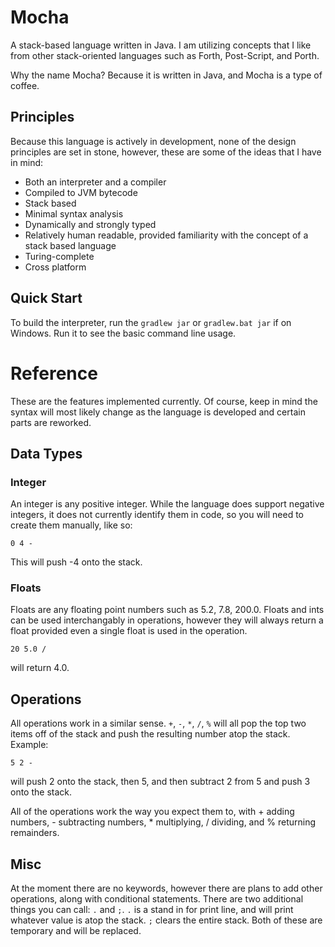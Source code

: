 # Mocha
A stack-based language written in Java. I am utilizing concepts that I like from other stack-oriented languages such as Forth, Post-Script, and Porth.

Why the name Mocha? Because it is written in Java, and Mocha is a type of coffee.

## Principles
Because this language is actively in development, none of the design principles are set in stone, however, these are some of the ideas that I have in mind:
* Both an interpreter and a compiler
* Compiled to JVM bytecode
* Stack based
* Minimal syntax analysis
* Dynamically and strongly typed
* Relatively human readable, provided familiarity with the concept of a stack based language
* Turing-complete
* Cross platform

## Quick Start
To build the interpreter, run the `gradlew jar` or `gradlew.bat jar` if on Windows.
Run it to see the basic command line usage.

# Reference
These are the features implemented currently. Of course, keep in mind the syntax will most likely change as the language is developed and certain parts are reworked.

## Data Types
### Integer
An integer is any positive integer. While the language does support negative integers, it does not currently identify them in code, so you will need to create them manually, like so:
```
0 4 -
```
This will push -4 onto the stack.

### Floats
Floats are any floating point numbers such as 5.2, 7.8, 200.0. Floats and ints can be used interchangably in operations, however they will always return a float provided even a single float is used in the operation.
```
20 5.0 /
```
will return 4.0.

## Operations
All operations work in a similar sense. `+`, `-`, `*`, `/`, `%` will all pop the top two items off of the stack and push the resulting number atop the stack.
Example:
```
5 2 -
```
will push 2 onto the stack, then 5, and then subtract 2 from 5 and push 3 onto the stack. 

All of the operations work the way you expect them to, with + adding numbers, - subtracting numbers, * multiplying, / dividing, and % returning remainders.

## Misc
At the moment there are no keywords, however there are plans to add other operations, along with conditional statements.
There are two additional things you can call: `.` and `;`.
`.` is a stand in for print line, and will print whatever value is atop the stack.
`;` clears the entire stack.
Both of these are temporary and will be replaced.
